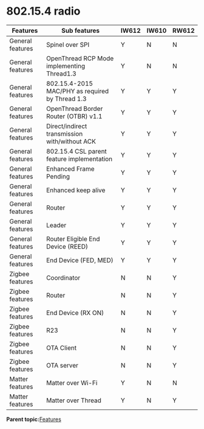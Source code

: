 # 802.15.4 radio

|Features|Sub features|IW612|IW610|RW612|
|--------|------------|-----|-----|-----|
|General features|Spinel over SPI|Y|N|N|
|General features|OpenThread RCP Mode implementing Thread1.3|Y|N|N|
|General features|802.15.4-2015 MAC/PHY as required by Thread 1.3|Y|Y|Y|
|General features|OpenThread Border Router \(OTBR\) v1.1|Y|Y|Y|
|General features|Direct/indirect transmission with/without ACK|Y|Y|Y|
|General features|802.15.4 CSL parent feature implementation|Y|Y|Y|
|General features|Enhanced Frame Pending|Y|Y|Y|
|General features|Enhanced keep alive|Y|Y|Y|
|General features|Router|Y|Y|Y|
|General features|Leader|Y|Y|Y|
|General features|Router Eligible End Device \(REED\)|Y|Y|Y|
|General features|End Device \(FED, MED\)|Y|Y|Y|
|Zigbee features|Coordinator|N|N|Y|
|Zigbee features|Router|N|N|Y|
|Zigbee features|End Device \(RX ON\)|N|N|Y|
|Zigbee features|R23|N|N|Y|
|Zigbee features|OTA Client|N|N|Y|
|Zigbee features|OTA server|N|N|Y|
|Matter features|Matter over Wi-Fi|Y|N|N|
|Matter features|Matter over Thread|Y|N|Y|

**Parent topic:**[Features](../topics/features.md)

